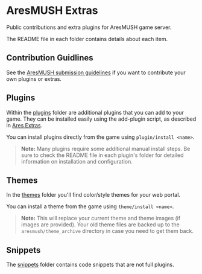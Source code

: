 # AresMUSH Extras

Public contributions and extra plugins for AresMUSH game server.  

The README file in each folder contains details about each item.

## Contribution Guidlines

See the [AresMUSH submission guidelines](https://aresmush.com/tutorials/code/extra-contribs.html) if you want to contribute your own plugins or extras.

## Plugins

Within the [plugins](https://github.com/AresMUSH/ares-extras/tree/master/plugins) folder are additional plugins that you can add to your game.  They can be installed easily using the add-plugin script, as described in [Ares Extras](https://aresmush.com/tutorials/code/extras.html).  

You can install plugins directly from the game using `plugin/install <name>`.
  
> **Note:** Many plugins require some additional manual install steps.  Be sure to check the README file in each plugin's folder for detailed information on installation and configuration.

## Themes

In the [themes](https://github.com/AresMUSH/ares-extras/tree/master/themes) folder you'll find color/style themes for your web portal.

You can install a theme from the game using `theme/install <name>`.
  
> **Note:** This will replace your current theme and theme images (if images are provided).  Your old theme files are backed up to the `aresmush/theme_archive` directory in case you need to get them back.

## Snippets

The [snippets](https://github.com/AresMUSH/ares-extras/tree/master/snippets) folder contains code snippets that are not full plugins.
